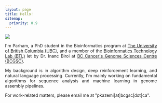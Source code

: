 ```yaml
---
layout: page
title: Hello!
sitemap:
  priority: 0.9
---
```


<img src="{{ '/assets/img/avatar.jpeg' | prepend: site.baseurl }}" id="about-img">

<div style="text-align: justify;" markdown="1">

I'm Parham, a PhD student in the Bioinformatics program at [The University of British Columbia (UBC)](https://www.bioinformatics.ubc.ca/), and a member of the [Bioinformatics Technology Lab (BTL)](https://www.birollab.ca/) let by Dr. Inanc Birol at [BC Cancer's Genome Sciences Centre (BCGSC)](https://www.bcgsc.ca/).

My background is in algorithm design, deep reinforcement learning, and natural language processing. Currently, I'm mainly working on fundamental algorithms for sequence analysis and machine learning in genome assembly pipelines.

For work-related matters, please email me at "pkazemi[at]bcgsc[dot]ca".

</div>